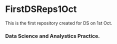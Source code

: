 # FirstDSReps1Oct
This is the first repository created for DS on 1st Oct.


### Data Science and Analystics Practice.
